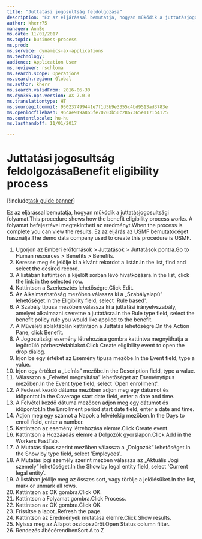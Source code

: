 ```yaml
--- 
title: "Juttatási jogosultság feldolgozása"
description: "Ez az eljárással bemutatja, hogyan működik a juttatásjogosultsági folyamat."
author: kherr75
manager: AnnBe
ms.date: 11/01/2017
ms.topic: business-process
ms.prod: 
ms.service: dynamics-ax-applications
ms.technology: 
audience: Application User
ms.reviewer: rschloma
ms.search.scope: Operations
ms.search.region: Global
ms.author: kherr
ms.search.validFrom: 2016-06-30
ms.dyn365.ops.version: AX 7.0.0
ms.translationtype: HT
ms.sourcegitcommit: 950237499441e7f1d5b9e3355c4bd9513ad3783e
ms.openlocfilehash: 96cae919a865fe70203b50c2867365e1171b4175
ms.contentlocale: hu-hu
ms.lasthandoff: 11/01/2017

---
```

# <a name="benefit-eligibility-process"></a><span data-ttu-id="13e9a-103">Juttatási jogosultság feldolgozása</span><span class="sxs-lookup"><span data-stu-id="13e9a-103">Benefit eligibility process</span></span>

[!include[task guide banner](../../includes/task-guide-banner.md)]

<span data-ttu-id="13e9a-104">Ez az eljárással bemutatja, hogyan működik a juttatásjogosultsági folyamat.</span><span class="sxs-lookup"><span data-stu-id="13e9a-104">This procedure shows how the benefit eligibility process works.</span></span> <span data-ttu-id="13e9a-105">A folyamat befejeztével megtekintheti az eredményt.</span><span class="sxs-lookup"><span data-stu-id="13e9a-105">When the process is complete you can view the results.</span></span> <span data-ttu-id="13e9a-106">Ez az eljárás az USMF bemutatócéget használja.</span><span class="sxs-lookup"><span data-stu-id="13e9a-106">The demo data company used to create this procedure is USMF.</span></span>

1. <span data-ttu-id="13e9a-107">Ugorjon az Emberi erőforrások > Juttatások > Juttatások pontra.</span><span class="sxs-lookup"><span data-stu-id="13e9a-107">Go to Human resources > Benefits > Benefits.</span></span>
2. <span data-ttu-id="13e9a-108">Keresse meg és jelölje ki a kívánt rekordot a listán.</span><span class="sxs-lookup"><span data-stu-id="13e9a-108">In the list, find and select the desired record.</span></span>
3. <span data-ttu-id="13e9a-109">A listában kattintson a kijelölt sorban lévő hivatkozásra.</span><span class="sxs-lookup"><span data-stu-id="13e9a-109">In the list, click the link in the selected row.</span></span>
4. <span data-ttu-id="13e9a-110">Kattintson a Szerkesztés lehetőségre.</span><span class="sxs-lookup"><span data-stu-id="13e9a-110">Click Edit.</span></span>
5. <span data-ttu-id="13e9a-111">Az Alkalmazhatóság mezőben válassza ki a „Szabályalapú” lehetőséget.</span><span class="sxs-lookup"><span data-stu-id="13e9a-111">In the Eligibility field, select 'Rule based'.</span></span>
6. <span data-ttu-id="13e9a-112">A Szabály típusa mezőben válassza ki a juttatási irányelvszabály, amelyet alkalmazni szeretne a juttatásra.</span><span class="sxs-lookup"><span data-stu-id="13e9a-112">In the Rule type field, select the benefit policy rule you would like applied to the benefit.</span></span>
7. <span data-ttu-id="13e9a-113">A Műveleti ablaktáblán kattintson a Juttatás lehetőségre.</span><span class="sxs-lookup"><span data-stu-id="13e9a-113">On the Action Pane, click Benefit.</span></span>
8. <span data-ttu-id="13e9a-114">A Jogosultsági esemény létrehozása gombra kattintva megnyithatja a legördülő párbeszédablakot.</span><span class="sxs-lookup"><span data-stu-id="13e9a-114">Click Create eligibility event to open the drop dialog.</span></span>
9. <span data-ttu-id="13e9a-115">Írjon be egy értéket az Esemény típusa mezőbe.</span><span class="sxs-lookup"><span data-stu-id="13e9a-115">In the Event field, type a value.</span></span>
10. <span data-ttu-id="13e9a-116">Írjon egy értéket a „Leírás” mezőbe.</span><span class="sxs-lookup"><span data-stu-id="13e9a-116">In the Description field, type a value.</span></span>
11. <span data-ttu-id="13e9a-117">Válasszon a „Felvétel megnyitása” lehetőséget az Eseménytípus mezőben.</span><span class="sxs-lookup"><span data-stu-id="13e9a-117">In the Event type field, select 'Open enrollment'.</span></span>
12. <span data-ttu-id="13e9a-118">A Fedezet kezdő dátuma mezőben adjon meg egy dátumot és időpontot.</span><span class="sxs-lookup"><span data-stu-id="13e9a-118">In the Coverage start date field, enter a date and time.</span></span>
13. <span data-ttu-id="13e9a-119">A Felvétel kezdő dátuma mezőben adjon meg egy dátumot és időpontot.</span><span class="sxs-lookup"><span data-stu-id="13e9a-119">In the Enrollment period start date field, enter a date and time.</span></span>
14. <span data-ttu-id="13e9a-120">Adjon meg egy számot a Napok a felvétekig mezőben.</span><span class="sxs-lookup"><span data-stu-id="13e9a-120">In the Days to enroll field, enter a number.</span></span>
15. <span data-ttu-id="13e9a-121">Kattintson az esemény létrehozása elemre.</span><span class="sxs-lookup"><span data-stu-id="13e9a-121">Click Create event.</span></span>
16. <span data-ttu-id="13e9a-122">Kattintson a Hozzáadás elemre a Dolgozók gyorslapon.</span><span class="sxs-lookup"><span data-stu-id="13e9a-122">Click Add in the Workers FastTab.</span></span>
17. <span data-ttu-id="13e9a-123">A Mutatás típus szerint mezőben válassza a „Dolgozók” lehetőséget.</span><span class="sxs-lookup"><span data-stu-id="13e9a-123">In the Show by type field, select 'Employees'.</span></span>
18. <span data-ttu-id="13e9a-124">A Mutatás jogi személy szerint mezben válassza az „Aktuális Jogi személy” lehetőséget.</span><span class="sxs-lookup"><span data-stu-id="13e9a-124">In the Show by legal entity field, select 'Current legal entity'.</span></span>
19. <span data-ttu-id="13e9a-125">A listában jelölje meg az összes sort, vagy törölje a jelölésüket.</span><span class="sxs-lookup"><span data-stu-id="13e9a-125">In the list, mark or unmark all rows.</span></span>
20. <span data-ttu-id="13e9a-126">Kattintson az OK gombra.</span><span class="sxs-lookup"><span data-stu-id="13e9a-126">Click OK.</span></span>
21. <span data-ttu-id="13e9a-127">Kattintson a Folyamat gombra.</span><span class="sxs-lookup"><span data-stu-id="13e9a-127">Click Process.</span></span>
22. <span data-ttu-id="13e9a-128">Kattintson az OK gombra.</span><span class="sxs-lookup"><span data-stu-id="13e9a-128">Click OK.</span></span>
23. <span data-ttu-id="13e9a-129">Frissítse a lapot..</span><span class="sxs-lookup"><span data-stu-id="13e9a-129">Refresh the page.</span></span>
24. <span data-ttu-id="13e9a-130">Kattintson az Eredmények mutatása elemre.</span><span class="sxs-lookup"><span data-stu-id="13e9a-130">Click Show results.</span></span>
25. <span data-ttu-id="13e9a-131">Nyissa meg az Állapot oszlopszűrőt.</span><span class="sxs-lookup"><span data-stu-id="13e9a-131">Open Status column filter.</span></span>
26. <span data-ttu-id="13e9a-132">Rendezés ábécérendben</span><span class="sxs-lookup"><span data-stu-id="13e9a-132">Sort A to Z</span></span>


